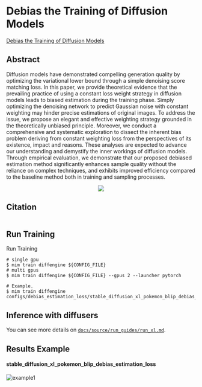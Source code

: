 # Debias the Training of Diffusion Models

[Debias the Training of Diffusion Models](https://arxiv.org/abs/2310.08442)

## Abstract

Diffusion models have demonstrated compelling generation quality by optimizing the variational lower bound through a simple denoising score matching loss. In this paper, we provide theoretical evidence that the prevailing practice of using a constant loss weight strategy in diffusion models leads to biased estimation during the training phase. Simply optimizing the denoising network to predict Gaussian noise with constant weighting may hinder precise estimations of original images. To address the issue, we propose an elegant and effective weighting strategy grounded in the theoretically unbiased principle. Moreover, we conduct a comprehensive and systematic exploration to dissect the inherent bias problem deriving from constant weighting loss from the perspectives of its existence, impact and reasons. These analyses are expected to advance our understanding and demystify the inner workings of diffusion models. Through empirical evaluation, we demonstrate that our proposed debiased estimation method significantly enhances sample quality without the reliance on complex techniques, and exhibits improved efficiency compared to the baseline method both in training and sampling processes.

<div align=center>
<img src="https://github.com/okotaku/diffengine/assets/24734142/79b19ec5-d612-44b8-88d2-7d8677b80af5"/>
</div>

## Citation

```
```

## Run Training

Run Training

```
# single gpu
$ mim train diffengine ${CONFIG_FILE}
# multi gpus
$ mim train diffengine ${CONFIG_FILE} --gpus 2 --launcher pytorch

# Example.
$ mim train diffengine configs/debias_estimation_loss/stable_diffusion_xl_pokemon_blip_debias_estimation_loss.py
```

## Inference with diffusers

You can see more details on [`docs/source/run_guides/run_xl.md`](../../docs/source/run_guides/run_xl.md#inference-with-diffusers).

## Results Example

#### stable_diffusion_xl_pokemon_blip_debias_estimation_loss

![example1](https://github.com/okotaku/diffengine/assets/24734142/e91c527b-2cae-4ef2-b774-a14de45e2143)
